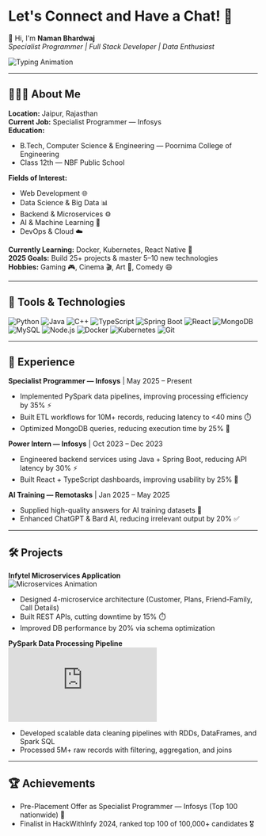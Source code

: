 # Let's Connect and Have a Chat! 💬

👋 Hi, I'm **Naman Bhardwaj**  
_Specialist Programmer | Full Stack Developer | Data Enthusiast_  

![Typing Animation](https://readme-typing-svg.herokuapp.com/?lines=Backend+Developer;Full+Stack+Developer;Data+Engineer;AI+Trainer&center=true&width=450&height=50)

---

## 👨🏻‍💻 About Me

**Location:** Jaipur, Rajasthan  
**Current Job:** Specialist Programmer — Infosys  
**Education:**  
- B.Tech, Computer Science & Engineering — Poornima College of Engineering  
- Class 12th — NBF Public School  

**Fields of Interest:**  
- Web Development 🌐  
- Data Science & Big Data 📊  
- Backend & Microservices ⚙️  
- AI & Machine Learning 🤖  
- DevOps & Cloud ☁️  

**Currently Learning:** Docker, Kubernetes, React Native 🚀  
**2025 Goals:** Build 25+ projects & master 5–10 new technologies  
**Hobbies:** Gaming 🎮, Cinema 🎬, Art 🎨, Comedy 😄  

---

## 🚀 Tools & Technologies

![Python](https://img.shields.io/badge/Python-3776AB?style=for-the-badge&logo=python&logoColor=white)
![Java](https://img.shields.io/badge/Java-ED8B00?style=for-the-badge&logo=java&logoColor=white)
![C++](https://img.shields.io/badge/C++-00599C?style=for-the-badge&logo=cplusplus&logoColor=white)
![TypeScript](https://img.shields.io/badge/TypeScript-3178C6?style=for-the-badge&logo=typescript&logoColor=white)
![Spring Boot](https://img.shields.io/badge/Spring_Boot-6DB33F?style=for-the-badge&logo=spring&logoColor=white)
![React](https://img.shields.io/badge/React-61DAFB?style=for-the-badge&logo=react&logoColor=black)
![MongoDB](https://img.shields.io/badge/MongoDB-47A248?style=for-the-badge&logo=mongodb&logoColor=white)
![MySQL](https://img.shields.io/badge/MySQL-4479A1?style=for-the-badge&logo=mysql&logoColor=white)
![Node.js](https://img.shields.io/badge/Node.js-339933?style=for-the-badge&logo=node.js&logoColor=white)
![Docker](https://img.shields.io/badge/Docker-2496ED?style=for-the-badge&logo=docker&logoColor=white)
![Kubernetes](https://img.shields.io/badge/Kubernetes-326CE5?style=for-the-badge&logo=kubernetes&logoColor=white)
![Git](https://img.shields.io/badge/Git-F05032?style=for-the-badge&logo=git&logoColor=white)

---

## 💼 Experience

**Specialist Programmer — Infosys** | May 2025 – Present  
- Implemented PySpark data pipelines, improving processing efficiency by 35% ⚡  
- Built ETL workflows for 10M+ records, reducing latency to <40 mins ⏱️  
- Optimized MongoDB queries, reducing execution time by 25% 🚀  

**Power Intern — Infosys** | Oct 2023 – Dec 2023  
- Engineered backend services using Java + Spring Boot, reducing API latency by 30% ⚡  
- Built React + TypeScript dashboards, improving usability by 25% 🎨  

**AI Training — Remotasks** | Jan 2025 – May 2025  
- Supplied high-quality answers for AI training datasets 🤖  
- Enhanced ChatGPT & Bard AI, reducing irrelevant output by 20% ✅  

---

## 🛠 Projects

**Infytel Microservices Application**  
![Microservices Animation](https://lottiefiles.com/free-animation/project-evolution-steps-IggvLF1kPI.gif)  
- Designed 4-microservice architecture (Customer, Plans, Friend-Family, Call Details)  
- Built REST APIs, cutting downtime by 15% ⏱️  
- Improved DB performance by 20% via schema optimization  

**PySpark Data Processing Pipeline**  
![Data Pipeline Animation](https://assets4.lottiefiles.com/packages/lf20_vnikrcia.json)  
- Developed scalable data cleaning pipelines with RDDs, DataFrames, and Spark SQL  
- Processed 5M+ raw records with filtering, aggregation, and joins  

---

## 🏆 Achievements

- Pre-Placement Offer as Specialist Programmer — Infosys (Top 100 nationwide) 🏅  
- Finalist in HackWithInfy 2024, ranked top 100 of 100,000+ candidates 🎖️  
